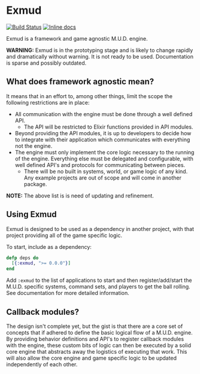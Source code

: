 # Exmud

[![Build Status](https://travis-ci.org/mononym/exmud.svg?branch=master)](https://travis-ci.org/mononym/exmud)
[![Inline docs](http://inch-ci.org/github/mononym/exmud.svg)](http://inch-ci.org/github/mononym/exmud)

Exmud is a framework and game agnostic M.U.D. engine.

**WARNING:** Exmud is in the prototyping stage and is likely to change rapidly and dramatically without warning. It is not ready to be used. Documentation is sparse and possibly outdated.

## What does framework agnostic mean?
It means that in an effort to, among other things, limit the scope the following restrictions are in place:
* All communication with the engine must be done through a well defined API.
  * The API will be restricted to Elixir functions provided in API modules.
* Beyond providing the API modules, it is up to developers to decide how to integrate with their application which communicates with everything not the engine.
* The engine must only implement the core logic necessary to the running of the engine. Everything else must be delegated and configurable, with well defined API's and protocols for communicating between pieces.
  * There will be no built in systems, world, or game logic of any kind. Any example projects are out of scope and will come in another package.

**NOTE:** The above list is is need of updating and refinement. 

## Using Exmud
Exmud is designed to be used as a dependency in another project, with that project providing all of the game specific logic.

To start, include as a dependency:
```elixir
defp deps do
  [{:exmud, ">= 0.0.0"}]
end
```

Add `:exmud` to the list of applications to start and then register/add/start the M.U.D. specific systems, command sets, and players to get the ball rolling. See documentation for more detailed information.

## Callback modules?
The design isn't complete yet, but the gist is that there are a core set of concepts that if adhered to define the basic logical flow of a M.U.D. engine. By providing behavior definitions and API's to register callback modules with the engine, these custom bits of logic can then be executed by a solid core engine that abstracts away the logistics of executing that work. This will also allow the core engine and game specific logic to be updated independently of each other.
